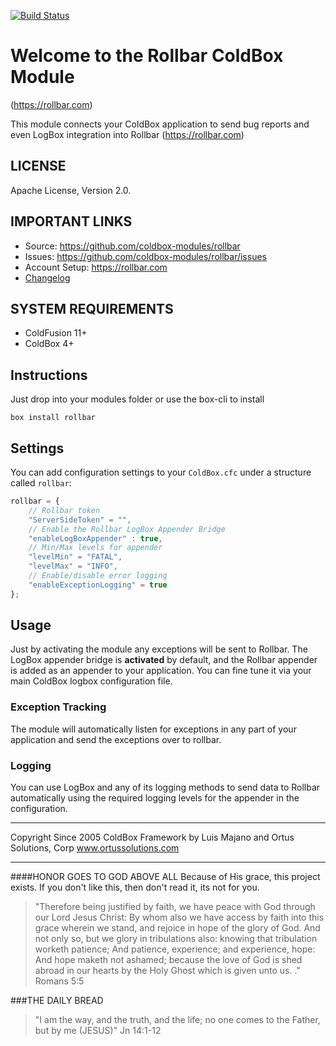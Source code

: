 [![Build Status](https://travis-ci.org/coldbox-modules/rollbar.svg?branch=development)](https://travis-ci.org/coldbox-modules/rollbar)

# Welcome to the Rollbar ColdBox Module
(https://rollbar.com)

This module connects your ColdBox application to send bug reports and even
LogBox integration into Rollbar (https://rollbar.com)

## LICENSE
Apache License, Version 2.0.

## IMPORTANT LINKS
- Source: https://github.com/coldbox-modules/rollbar
- Issues: https://github.com/coldbox-modules/rollbar/issues
- Account Setup: https://rollbar.com
- [Changelog](changelog.md)

## SYSTEM REQUIREMENTS
- ColdFusion 11+
- ColdBox 4+

## Instructions

Just drop into your modules folder or use the box-cli to install

`box install rollbar`

## Settings
You can add configuration settings to your `ColdBox.cfc` under a structure called `rollbar`:

```js
rollbar = {
    // Rollbar token
    "ServerSideToken" = "",
    // Enable the Rollbar LogBox Appender Bridge
    "enableLogBoxAppender" : true,
    // Min/Max levels for appender
    "levelMin" = "FATAL",
    "levelMax" = "INFO",
    // Enable/disable error logging
    "enableExceptionLogging" = true
};
```


## Usage

Just by activating the module any exceptions will be sent to Rollbar. The LogBox appender bridge is **activated** by default, and the Rollbar appender is added as an appender to your application.  You can fine tune it via your main ColdBox logbox configuration file.

### Exception Tracking

The module will automatically listen for exceptions in any part of your application and send the exceptions over to rollbar.

### Logging

You can use LogBox and any of its logging methods to send data to Rollbar automatically using the required logging levels for the appender in the configuration.



********************************************************************************
Copyright Since 2005 ColdBox Framework by Luis Majano and Ortus Solutions, Corp
www.ortussolutions.com
********************************************************************************
####HONOR GOES TO GOD ABOVE ALL
Because of His grace, this project exists. If you don't like this, then don't read it, its not for you.

>"Therefore being justified by faith, we have peace with God through our Lord Jesus Christ:
By whom also we have access by faith into this grace wherein we stand, and rejoice in hope of the glory of God.
And not only so, but we glory in tribulations also: knowing that tribulation worketh patience;
And patience, experience; and experience, hope:
And hope maketh not ashamed; because the love of God is shed abroad in our hearts by the 
Holy Ghost which is given unto us. ." Romans 5:5

###THE DAILY BREAD
 > "I am the way, and the truth, and the life; no one comes to the Father, but by me (JESUS)" Jn 14:1-12
